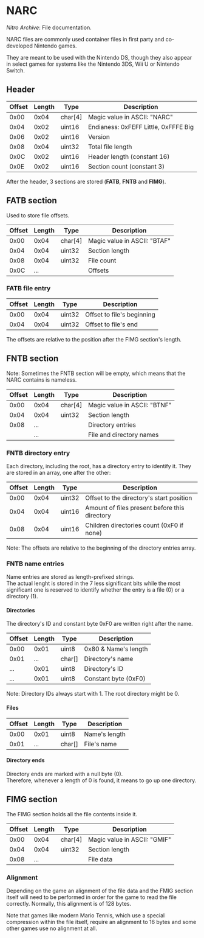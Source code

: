 # NARC
_Nitro Archive_: File documentation.  
  
NARC files are commonly used container files in first party and co-developed Nintendo games.  
  
They are meant to be used with the Nintendo DS, though they also appear in select games for systems like the Nintendo 3DS, Wii U or Nintendo Switch.

## Header
| Offset | Length | Type    | Description                                   |
|--------|--------|---------|-----------------------------------------------|
| 0x00   | 0x04   | char[4] | Magic value in ASCII: "NARC"                  |
| 0x04   | 0x02   | uint16  | Endianess: 0xFEFF Little, 0xFFFE Big          |
| 0x06   | 0x02   | uint16  | Version                                       |
| 0x08   | 0x04   | uint32  | Total file length                             |
| 0x0C   | 0x02   | uint16  | Header length (constant 16)                   |
| 0x0E   | 0x02   | uint16  | Section count (constant 3)                    |

After the header, 3 sections are stored (**FATB**, **FNTB** and **FIMG**).

## FATB section

Used to store file offsets.

| Offset | Length | Type    | Description                                   |
|--------|--------|---------|-----------------------------------------------|
| 0x00   | 0x04   | char[4] | Magic value in ASCII: "BTAF"                  |
| 0x04   | 0x04   | uint32  | Section length                                |
| 0x08   | 0x04   | uint32  | File count                                    |
| 0x0C   | ...    |         | Offsets                                       |

### FATB file entry

| Offset | Length | Type    | Description                                   |
|--------|--------|---------|-----------------------------------------------|
| 0x00   | 0x04   | uint32  | Offset to file's beginning                    |
| 0x04   | 0x04   | uint32  | Offset to file's end                          |

The offsets are relative to the position after the FIMG section's length.

## FNTB section

Note: Sometimes the FNTB section will be empty, which means that the NARC contains is nameless.

| Offset | Length | Type    | Description                                   |
|--------|--------|---------|-----------------------------------------------|
| 0x00   | 0x04   | char[4] | Magic value in ASCII: "BTNF"                  |
| 0x04   | 0x04   | uint32  | Section length                                |
| 0x08   | ...    |         | Directory entries                             |
|        | ...    |         | File and directory names                      |

### FNTB directory entry

Each directory, including the root, has a directory entry to identify it. They are stored in an array, one after the other:

| Offset | Length | Type    | Description                                   |
|--------|--------|---------|-----------------------------------------------|
| 0x00   | 0x04   | uint32  | Offset to the directory's start position      |
| 0x04   | 0x04   | uint16  | Amount of files present before this directory |
| 0x08   | 0x04   | uint16  | Children directories count (0xF0 if none)     |

Note: The offsets are relative to the beginning of the directory entries array.

### FNTB name entries

Name entries are stored as length-prefixed strings.  
The actual lenght is stored in the 7 less significant bits while the most significant one is reserved to identify whether the entry is a file (0) or a directory (1).

#### Directories

The directory's ID and constant byte 0xF0 are written right after the name.

| Offset | Length | Type    | Description                                   |
|--------|--------|---------|-----------------------------------------------|
| 0x00   | 0x01   | uint8   | 0x80 & Name's length                          |
| 0x01   | ...    | char[]  | Directory's name                              |
| ...    | 0x01   | uint8   | Directory's ID                                | 
| ...    | 0x01   | uint8   | Constant byte (0xF0)                          |

Note: Directory IDs always start with 1. The root directory might be 0.

#### Files

| Offset | Length | Type    | Description                                   |
|--------|--------|---------|-----------------------------------------------|
| 0x00   | 0x01   | uint8   | Name's length                                 |
| 0x01   | ...    | char[]  | File's name                                   |

#### Directory ends

Directory ends are marked with a null byte (0).  
Therefore, whenever a length of 0 is found, it means to go up one directory.

## FIMG section

The FIMG section holds all the file contents inside it.

| Offset | Length | Type    | Description                                   |
|--------|--------|---------|-----------------------------------------------|
| 0x00   | 0x04   | char[4] | Magic value in ASCII: "GMIF"                  |
| 0x04   | 0x04   | uint32  | Section length                                |
| 0x08   | ...    |         | File data                                     |

### Alignment

Depending on the game an alignment of the file data and the FMIG section itself will need to be performed in order for the game to read the file correctly. Normally, this alignment is of 128 bytes.  
  
Note that games like modern Mario Tennis, which use a special compression within the file itself, require an alignment to 16 bytes and some other games use no alignment at all.
